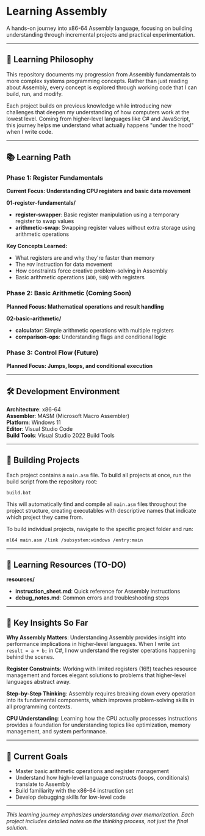 # Learning Assembly

A hands-on journey into x86-64 Assembly language, focusing on building understanding through incremental projects and practical experimentation.

---

## 📕 Learning Philosophy

This repository documents my progression from Assembly fundamentals to more complex systems programming concepts. Rather than just reading about Assembly, every concept is explored through working code that I can build, run, and modify.

Each project builds on previous knowledge while introducing new challenges that deepen my understanding of how computers work at the lowest level. Coming from higher-level languages like C# and JavaScript, this journey helps me understand what actually happens "under the hood" when I write code.

---

## 📚 Learning Path

### Phase 1: Register Fundamentals 
**Current Focus: Understanding CPU registers and basic data movement**

**01-register-fundamentals/**
- **register-swapper**: Basic register manipulation using a temporary register to swap values
- **arithmetic-swap**: Swapping register values without extra storage using arithmetic operations

**Key Concepts Learned:**
- What registers are and why they're faster than memory
- The `MOV` instruction for data movement
- How constraints force creative problem-solving in Assembly
- Basic arithmetic operations (`ADD`, `SUB`) with registers

### Phase 2: Basic Arithmetic (Coming Soon)
**Planned Focus: Mathematical operations and result handling**

**02-basic-arithmetic/**
- **calculator**: Simple arithmetic operations with multiple registers
- **comparison-ops**: Understanding flags and conditional logic

### Phase 3: Control Flow (Future)
**Planned Focus: Jumps, loops, and conditional execution**

---

## 🛠️ Development Environment

**Architecture**: x86-64  
**Assembler**: MASM (Microsoft Macro Assembler)  
**Platform**: Windows 11  
**Editor**: Visual Studio Code  
**Build Tools**: Visual Studio 2022 Build Tools

---

## 🔧 Building Projects

Each project contains a `main.asm` file. To build all projects at once, run the build script from the repository root:

```batch
build.bat
```

This will automatically find and compile all `main.asm` files throughout the project structure, creating executables with descriptive names that indicate which project they came from.

To build individual projects, navigate to the specific project folder and run:
```bash
ml64 main.asm /link /subsystem:windows /entry:main
```

---

## 📖 Learning Resources (TO-DO)

**resources/**
- **instruction_sheet.md**: Quick reference for Assembly instructions
- **debug_notes.md**: Common errors and troubleshooting steps

---

## 🧠 Key Insights So Far

**Why Assembly Matters**: Understanding Assembly provides insight into performance implications in higher-level languages. When I write `int result = a + b;` in C#, I now understand the register operations happening behind the scenes.

**Register Constraints**: Working with limited registers (16!!) teaches resource management and forces elegant solutions to problems that higher-level languages abstract away.

**Step-by-Step Thinking**: Assembly requires breaking down every operation into its fundamental components, which improves problem-solving skills in all programming contexts.

**CPU Understanding**: Learning how the CPU actually processes instructions provides a foundation for understanding topics like optimization, memory management, and system performance.

---

## 🎯 Current Goals

- Master basic arithmetic operations and register management
- Understand how high-level language constructs (loops, conditionals) translate to Assembly
- Build familiarity with the x86-64 instruction set
- Develop debugging skills for low-level code

---

*This learning journey emphasizes understanding over memorization. Each project includes detailed notes on the thinking process, not just the final solution.*